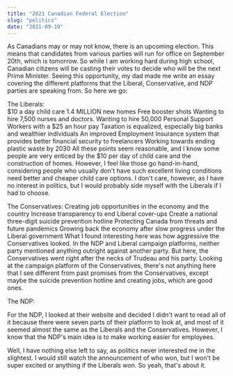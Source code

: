 ```yaml
---
title: "2021 Canadian Federal Election"
slug: "politics"
date: "2021-09-19"
---
```


As Canadians may or may not know, there is an upcoming election. This means that candidates from various parties will run for office on September 20th, which is tomorrow. So while I am working hard during high school, Canadian citizens will be casting their votes to decide who will be the next Prime Minister. Seeing this opportunity, my dad made me write an essay covering the different platforms that the Liberal, Conservative, and NDP parties are speaking from. So here we go:

The Liberals:  
  $10 a day child care
  1.4 MILLION new homes
  Free booster shots
  Wanting to hire 7,500 nurses and doctors.
  Wanting to hire 50,000 Personal Support Workers with a $25 an hour pay
  Taxation is equalized, especially big banks and wealthier individuals
  An improved Employment Insurance system that provides better financial security to freelancers
  Working towards ending plastic waste by 2030
All these points seem reasonable, and I know some people are very enticed by the $10 per day of child care and the construction of homes. However, I feel like those go hand-in-hand, considering people who usually don't have such excellent living conditions need better and cheaper child care options. I don't care, however, as I have no interest in politics, but I would probably side myself with the Liberals if I had to choose. 

The Conservatives: 
  Creating job opportunities in the economy and the country
  Increase transparency to end Liberal cover-ups
  Create a national three-digit suicide prevention hotline
  Protecting Canada from threats and future pandemics
  Growing back the economy after slow progress under the Liberal government
What I found interesting here was how aggressive the Conservatives looked. In the NDP and Liberal campaign platforms, neither party mentioned anything outright against another party. But here, the Conservatives went right after the necks of Trudeau and his party. Looking at the campaign platform of the Conservatives, there's not anything here that I see different from past promises from the Conservatives, except maybe the suicide prevention hotline and creating jobs, which are good ones. 

The NDP: 

For the NDP, I looked at their website and decided I didn't want to read all of it because there were seven parts of their platform to look at, and most of it seemed almost the same as the Liberals and the Conservatives. However, I know that the NDP's main idea is to make working easier for employees.

Well, I have nothing else left to say, as politics never interested me in the slightest. I would still watch the announcement of who won, but I won't be super excited or anything if the Liberals won. So yeah, that's about it.
